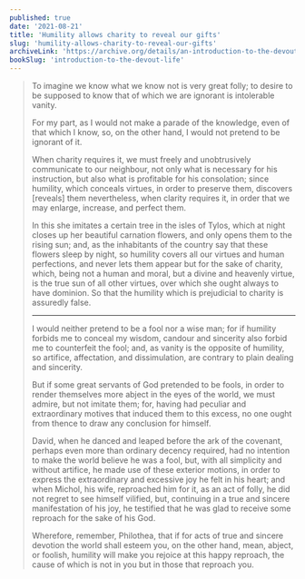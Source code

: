 ```yaml
---
published: true
date: '2021-08-21'
title: 'Humility allows charity to reveal our gifts'
slug: 'humility-allows-charity-to-reveal-our-gifts'
archiveLink: 'https://archive.org/details/an-introduction-to-the-devout-life/page/110?view=theater'
bookSlug: 'introduction-to-the-devout-life'
---
```


> To imagine we know what we know not is very great folly; to desire to be supposed to know that of which we are ignorant is intolerable vanity.
>
> For my part, as I would not make a parade of the knowledge, even of that which I know, so, on the other hand, I would not pretend to be ignorant of it.
>
> When charity requires it, we must freely and unobtrusively communicate to our neighbour, not only what is necessary for his instruction, but also what is profitable for his consolation; since humility, which conceals virtues, in order to preserve them, discovers [reveals] them nevertheless, when clarity requires it, in order that we may enlarge, increase, and perfect them.
>
> In this she imitates a certain tree in the isles of Tylos, which at night closes up her beautiful carnation flowers, and only opens them to the rising sun; and, as the inhabitants of the country say that these flowers sleep by night, so humility covers all our virtues and human perfections, and never lets them appear but for the sake of charity, which, being not a human and moral, but a divine and heavenly virtue, is the true sun of all other virtues, over which she ought always to have dominion. So that the humility which is prejudicial to charity is assuredly false.
>
> ---
>
> I would neither pretend to be a fool nor a wise man; for if humility forbids me to conceal my wisdom, candour and sincerity also forbid me to counterfeit the fool; and, as vanity is the opposite of humility, so artifice, affectation, and dissimulation, are contrary to plain dealing and sincerity.
>
> But if some great servants of God pretended to be fools, in order to render themselves more abject in the eyes of the world, we must admire, but not imitate them; for, having had peculiar and extraordinary motives that induced them to this excess, no one ought from thence to draw any conclusion for himself.
>
> David, when he danced and leaped before the ark of the covenant, perhaps even more than ordinary decency required, had no intention to make the world believe he was a fool, but, with all simplicity and without artifice, he made use of these exterior motions, in order to express the extraordinary and excessive joy he felt in his heart; and when Michol, his wife, reproached him for it, as an act of folly, he did not regret to see himself vilified, but, continuing in a true and sincere manifestation of his joy, he testified that he was glad to receive some reproach for the sake of his God.
>
> Wherefore, remember, Philothea, that if for acts of true and sincere devotion the world shall esteem you, on the other hand, mean, abject, or foolish, humility will make you rejoice at this happy reproach, the cause of which is not in you but in those that reproach you.